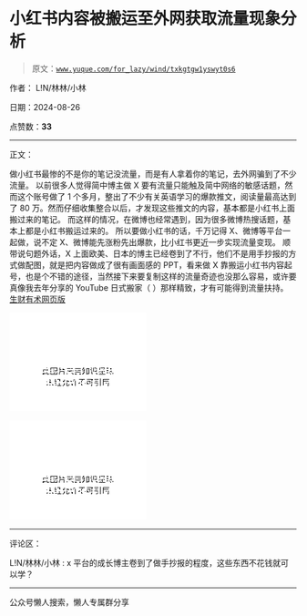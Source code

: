 # 小红书内容被搬运至外网获取流量现象分析

> 原文：[`www.yuque.com/for_lazy/wind/txkgtgw1yswyt0s6`](https://www.yuque.com/for_lazy/wind/txkgtgw1yswyt0s6)

作者： L!N/林林/小林

日期：2024-08-26

点赞数：**33**

* * *

正文：

做小红书最惨的不是你的笔记没流量，而是有人拿着你的笔记，去外网骗到了不少流量。
以前很多人觉得简中博主做 X 要有流量只能触及简中网络的敏感话题，然而这个账号做了 1 个多月，整出了不少有关英语学习的爆款推文，阅读量最高达到了 80 万。然而仔细收集整合以后，才发现这些推文的内容，基本都是小红书上面搬过来的笔记。
而这样的情况，在微博也经常遇到，因为很多微博热搜话题，基本上都是小红书搬运过来的。
所以要做小红书的话，千万记得 X、微博等平台一起做，说不定 X、微博能先涨粉先出爆款，比小红书更近一步实现流量变现。
顺带说句题外话，X 上面欧美、日本的博主已经卷到了不行，他们不是用手抄报的方式做配图，就是把内容做成了很有画面感的 PPT，看来做 X 靠搬运小红书内容起号，也是个不错的途径，当然接下来要复制这样的流量奇迹也没那么容易，或许要真像我去年分享的 YouTube 日式搬家（
）那样精致，才有可能得到流量扶持。 [生财有术网页版](https://scys.com/home/articleDetail/xq_topic/811852228845212) 

![](img/87b5d553278fd0b7176821cef8d4a675.png "None")

![](img/3d2edc57660ec82f192c20aafa93f52e.png "None")

* * *

评论区：

L!N/林林/小林 : x 平台的成长博主卷到了做手抄报的程度，这些东西不花钱就可以学？

* * *

公众号懒人搜索，懒人专属群分享